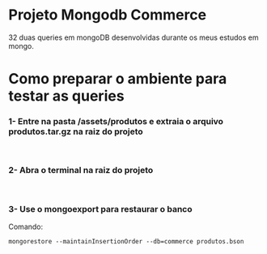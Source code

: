 # Projeto Mongodb Commerce

32 duas queries em mongoDB desenvolvidas durante os meus estudos em mongo.

# Como preparar o ambiente para testar as queries 

### 1- Entre na pasta /assets/produtos e extraia o arquivo produtos.tar.gz na raiz do projeto

<br>

### 2- Abra o terminal na raiz do projeto 

<br>

### 3- Use o mongoexport para restaurar o banco

Comando: 
~~~
mongorestore --maintainInsertionOrder --db=commerce produtos.bson
~~~